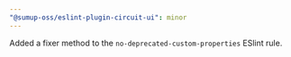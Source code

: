 ```yaml
---
"@sumup-oss/eslint-plugin-circuit-ui": minor
---
```


Added a fixer method to the `no-deprecated-custom-properties` ESlint rule.
